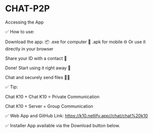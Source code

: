 # CHAT-P2P

Accessing the App

✅ How to use:

Download the app:
📦 .exe for computer
📱 .apk for mobile
🌐 Or use it directly in your browser

Share your ID with a contact 🔐

Done! Start using it right away 🚀

Chat and securely send files 📁💬

✅ Tip:

Chat K10 + Chat K10 = Private Communication

Chat K10 + Server = Group Communication

✅ Web App and GitHub Link:
https://k10.netlify.app//chat/chat%20k10

✅ Installer App available via the Download button below.
